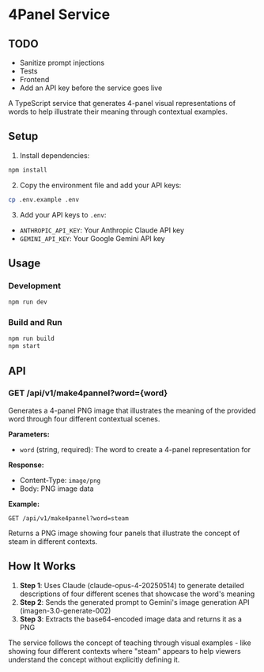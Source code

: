 # 4Panel Service

## TODO

- Sanitize prompt injections
- Tests
- Frontend
- Add an API key before the service goes live

A TypeScript service that generates 4-panel visual representations of words to help illustrate their meaning through contextual examples.

## Setup

1. Install dependencies:
```bash
npm install
```

2. Copy the environment file and add your API keys:
```bash
cp .env.example .env
```

3. Add your API keys to `.env`:
- `ANTHROPIC_API_KEY`: Your Anthropic Claude API key
- `GEMINI_API_KEY`: Your Google Gemini API key

## Usage

### Development
```bash
npm run dev
```

### Build and Run
```bash
npm run build
npm start
```

## API

### GET /api/v1/make4pannel?word={word}

Generates a 4-panel PNG image that illustrates the meaning of the provided word through four different contextual scenes.

**Parameters:**
- `word` (string, required): The word to create a 4-panel representation for

**Response:**
- Content-Type: `image/png`
- Body: PNG image data

**Example:**
```
GET /api/v1/make4pannel?word=steam
```

Returns a PNG image showing four panels that illustrate the concept of steam in different contexts.

## How It Works

1. **Step 1**: Uses Claude (claude-opus-4-20250514) to generate detailed descriptions of four different scenes that showcase the word's meaning
2. **Step 2**: Sends the generated prompt to Gemini's image generation API (imagen-3.0-generate-002)
3. **Step 3**: Extracts the base64-encoded image data and returns it as a PNG

The service follows the concept of teaching through visual examples - like showing four different contexts where "steam" appears to help viewers understand the concept without explicitly defining it.